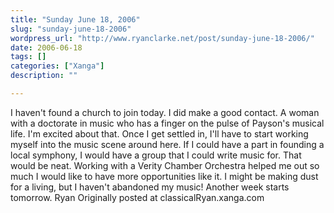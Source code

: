 ```yaml
---
title: "Sunday June 18, 2006"
slug: "sunday-june-18-2006"
wordpress_url: "http://www.ryanclarke.net/post/sunday-june-18-2006/"
date: 2006-06-18
tags: []
categories: ["Xanga"]
description: ""

---
```


I haven't found a church to join today. I did make a good contact. A woman with a doctorate in music who has a finger on the pulse of Payson's musical life. I'm excited about that. Once I get settled in, I'll have to start working myself into the music scene around here. If I could have a part in founding a local symphony, I would have a group that I could write music for. That would be neat. Working with a Verity Chamber Orchestra helped me out so much I would like to have more opportunities like it. I might be making dust for a living, but I haven't abandoned my music!
Another week starts tomorrow.
Ryan
Originally posted at classicalRyan.xanga.com
